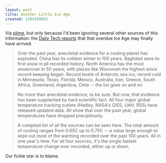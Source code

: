 ```yaml
---
layout: post
title: Another Little Ice Age
created: 1204299893
---
```

Via [plime](http://www.plime.com/plime-com/l/52502/1/), but only because I'd been ignoring several other sources of this information:  the [Daily Tech reports](http://www.dailytech.com/Temperature+Monitors+Report+Worldwide+Global+Cooling/article10866.htm) that that overdue Ice Age may finally have arrived.

> Over the past year, anecdotal evidence for a cooling planet has exploded. China has its coldest winter in 100 years. Baghdad sees its first snow in all recorded history. North America has the most snowcover in 50 years, with places like Wisconsin the highest since record-keeping began. Record levels of Antarctic sea ice, record cold in Minnesota, Texas, Florida, Mexico, Australia, Iran, Greece, South Africa, Greenland, Argentina, Chile -- the list goes on and on.<!--break-->
>
> No more than anecdotal evidence, to be sure. But now, that evidence has been supplanted by hard scientific fact. All four major global temperature tracking outlets (Hadley, NASA's GISS, UAH, RSS) have released updated data. All show that over the past year, global temperatures have dropped precipitously.
>
> A compiled list of all the sources can be seen here.  The total amount of cooling ranges from 0.65C up to 0.75C -- a value large enough to wipe out most of the warming recorded over the past 100 years. All in one year's time. For all four sources, it's the single fastest temperature change ever recorded, either up or down.

Our fickle star is to blame.

